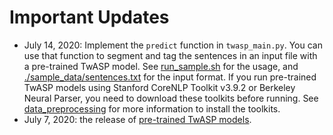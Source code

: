 # Important Updates

* July 14, 2020: Implement the `predict` function in `twasp_main.py`. You can use that function to segment and tag the sentences in an input file with a pre-trained TwASP model. See [run_sample.sh](./run_sample.sh) for the usage, and [./sample_data/sentences.txt](./sample_data/sentence.txt) for the input format. If you run pre-trained TwASP models using Stanford CoreNLP Toolkit v3.9.2 or Berkeley Neural Parser, you need to download these toolkits before running. See [data_preprocessing](./data_preprocessing) for more information to install the toolkits.
* July 7, 2020: the release of [pre-trained TwASP models](./models).

